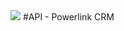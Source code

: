 <img src="http://www.powerlink.co.il/blog/wp-content/uploads/2015/07/PowerlinkLOGO1.png">
#API - Powerlink CRM

